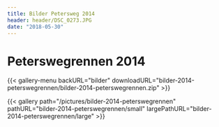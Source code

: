 ```yaml
---
title: Bilder Petersweg 2014
header: header/DSC_0273.JPG
date: "2018-05-30"
---
```


# Peterswegrennen 2014

{{< gallery-menu backURL="bilder" downloadURL="bilder-2014-peterswegrennen/bilder-2014-peterswegrennen.zip" >}}

{{< gallery path="/pictures/bilder-2014-peterswegrennen" pathURL="bilder-2014-peterswegrennen/small" largePathURL="bilder-2014-peterswegrennen/large" >}}
